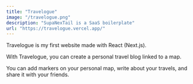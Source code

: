 ```yaml
---
title: "Travelogue"
image: "/travelogue.png"
description: "SupaNexTail is a SaaS boilerplate"
url: "https://travelogue.vercel.app/"
---
```


Travelogue is my first website made with React (Next.js).

With Travelogue, you can create a personal travel blog linked to a map.

You can add markers on your personal map, write about your travels, and share it with your friends.
